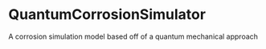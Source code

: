 # QuantumCorrosionSimulator
A corrosion simulation model based off of a quantum mechanical approach

